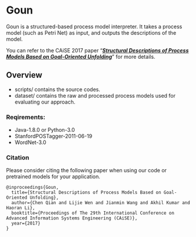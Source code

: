 # Goun

Goun is a structured-based process model interpreter. It takes a process model (such as Petri Net) as input, and outputs the descriptions of the model.

You can refer to the CAiSE 2017 paper “[***Structural Descriptions of Process Models Based on Goal-Oriented Unfolding***](https://link.springer.com/chapter/10.1007/978-3-319-59536-8_25 "***Structural Descriptions of Process Models Based on Goal-Oriented Unfolding***")” for more details.

## Overview

- scripts/ 
  contains the source codes.
- dataset/ 
  contains the raw and processed process models used for evaluating our approach.

### Reqirements:

* Java-1.8.0 or Python-3.0
* StanfordPOSTagger-2011-06-19
* WordNet-3.0

### Citation

Please consider citing the following paper when using our code or pretrained models for your application.

```
@inproceedings{Goun,
  title={Structural Descriptions of Process Models Based on Goal-Oriented Unfolding},
  author={Chen Qian and Lijie Wen and Jianmin Wang and Akhil Kumar and Haoran Li},
  booktitle={Proceedings of The 29th International Conference on Advanced Information Systems Engineering (CAiSE)},
  year={2017}
}
```


